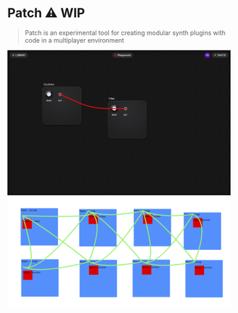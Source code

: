 # Patch ⚠️ WIP

> Patch is an experimental tool for creating modular synth plugins with code in a multiplayer environment

![screenshot](assets/screenshot.png)
![screenshot2](assets/screenshot2.png)
